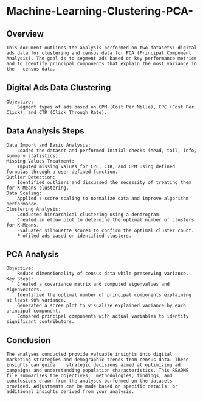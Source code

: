 # Machine-Learning-Clustering-PCA-
## Overview
	This document outlines the analysis performed on two datasets: digital ads data for clustering and census data for PCA (Principal Component 	Analysis). The goal is to segment ads based on key performance metrics and to identify principal components that explain the most variance in the 	census data.
## Digital Ads Data Clustering
	Objective: 
		Segment types of ads based on CPM (Cost Per Mille), CPC (Cost Per Click), and CTR (Click Through Rate).
  ## Data Analysis Steps
	Data Import and Basic Analysis:
		Loaded the dataset and performed initial checks (head, tail, info, summary statistics).
	Missing Values Treatment:
		Imputed missing values for CPC, CTR, and CPM using defined formulas through a user-defined function.
	Outlier Detection:
		Identified outliers and discussed the necessity of treating them for K-Means clustering.
	Data Scaling:
		Applied z-score scaling to normalize data and improve algorithm performance.
	Clustering Analysis:
		Conducted hierarchical clustering using a dendrogram.
		Created an elbow plot to determine the optimal number of clusters for K-Means.
		Evaluated silhouette scores to confirm the optimal cluster count.
		Profiled ads based on identified clusters.
## PCA Analysis
	Objective: 
		Reduce dimensionality of census data while preserving variance.
	Key Steps:
		Created a covariance matrix and computed eigenvalues and eigenvectors.
		Identified the optimal number of principal components explaining at least 90% variance.
		Generated a scree plot to visualize explained variance by each principal component.
		Compared principal components with actual variables to identify significant contributors.
## Conclusion
	The analyses conducted provide valuable insights into digital marketing strategies and demographic trends from census data. These insights can guide 	strategic decisions aimed at optimizing ad campaigns and understanding population characteristics. This README file summarizes the objectives, 	methodologies, findings, and conclusions drawn from the analyses performed on the datasets provided. Adjustments can be made based on specific details 	or additional insights derived from your analysis.

